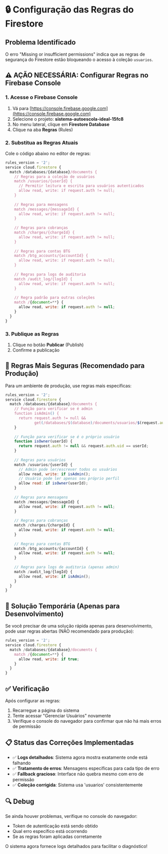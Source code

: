 # 🔒 Configuração das Regras do Firestore

## Problema Identificado
O erro "Missing or insufficient permissions" indica que as regras de segurança do Firestore estão bloqueando o acesso à coleção `usuarios`.

## ⚠️ AÇÃO NECESSÁRIA: Configurar Regras no Firebase Console

### 1. Acesse o Firebase Console
1. Vá para [https://console.firebase.google.com](https://console.firebase.google.com)
2. Selecione o projeto: **sistema-autoescola-ideal-15fc8**
3. No menu lateral, clique em **Firestore Database**
4. Clique na aba **Regras** (Rules)

### 2. Substitua as Regras Atuais

Cole o código abaixo no editor de regras:

```javascript
rules_version = '2';
service cloud.firestore {
  match /databases/{database}/documents {
    // Regras para a coleção de usuários
    match /usuarios/{userId} {
      // Permitir leitura e escrita para usuários autenticados
      allow read, write: if request.auth != null;
    }
    
    // Regras para mensagens
    match /messages/{messageId} {
      allow read, write: if request.auth != null;
    }
    
    // Regras para cobranças
    match /charges/{chargeId} {
      allow read, write: if request.auth != null;
    }
    
    // Regras para contas BTG
    match /btg_accounts/{accountId} {
      allow read, write: if request.auth != null;
    }
    
    // Regras para logs de auditoria
    match /audit_log/{logId} {
      allow read, write: if request.auth != null;
    }
    
    // Regra padrão para outras coleções
    match /{document=**} {
      allow read, write: if request.auth != null;
    }
  }
}
```

### 3. Publique as Regras
1. Clique no botão **Publicar** (Publish)
2. Confirme a publicação

## 🔧 Regras Mais Seguras (Recomendado para Produção)

Para um ambiente de produção, use regras mais específicas:

```javascript
rules_version = '2';
service cloud.firestore {
  match /databases/{database}/documents {
    // Função para verificar se é admin
    function isAdmin() {
      return request.auth != null && 
             get(/databases/$(database)/documents/usuarios/$(request.auth.uid)).data.perfil == 'admin';
    }
    
    // Função para verificar se é o próprio usuário
    function isOwner(userId) {
      return request.auth != null && request.auth.uid == userId;
    }
    
    // Regras para usuários
    match /usuarios/{userId} {
      // Admin pode ler/escrever todos os usuários
      allow read, write: if isAdmin();
      // Usuário pode ler apenas seu próprio perfil
      allow read: if isOwner(userId);
    }
    
    // Regras para mensagens
    match /messages/{messageId} {
      allow read, write: if request.auth != null;
    }
    
    // Regras para cobranças
    match /charges/{chargeId} {
      allow read, write: if request.auth != null;
    }
    
    // Regras para contas BTG
    match /btg_accounts/{accountId} {
      allow read, write: if request.auth != null;
    }
    
    // Regras para logs de auditoria (apenas admin)
    match /audit_log/{logId} {
      allow read, write: if isAdmin();
    }
  }
}
```

## 🚨 Solução Temporária (Apenas para Desenvolvimento)

Se você precisar de uma solução rápida apenas para desenvolvimento, pode usar regras abertas (NÃO recomendado para produção):

```javascript
rules_version = '2';
service cloud.firestore {
  match /databases/{database}/documents {
    match /{document=**} {
      allow read, write: if true;
    }
  }
}
```

## ✅ Verificação

Após configurar as regras:

1. Recarregue a página do sistema
2. Tente acessar "Gerenciar Usuários" novamente
3. Verifique o console do navegador para confirmar que não há mais erros de permissão

## 📋 Status das Correções Implementadas

- ✅ **Logs detalhados**: Sistema agora mostra exatamente onde está falhando
- ✅ **Tratamento de erros**: Mensagens específicas para cada tipo de erro
- ✅ **Fallback gracioso**: Interface não quebra mesmo com erro de permissão
- ✅ **Coleção corrigida**: Sistema usa 'usuarios' consistentemente

## 🔍 Debug

Se ainda houver problemas, verifique no console do navegador:
- Token de autenticação está sendo obtido
- Qual erro específico está ocorrendo
- Se as regras foram aplicadas corretamente

O sistema agora fornece logs detalhados para facilitar o diagnóstico! 